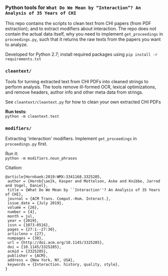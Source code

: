 ### Python tools for `What Do We Mean by “Interaction”? An Analysis of 35 Years of CHI`

This repo contains the scripts to clean text from CHI papers (from PDF extraction); and to extract modifiers about interaction. The repo does not contain the actual data itself, why you need to implement `get_proceedings` in `proceedings.py`, such that it returns the raw texts from the papers you want to analyze.

Developed for Python 2.7; install required packages using `pip install -r requirements.txt`

### `cleantext/`  
Tools for turning extracted text from CHI PDFs into cleaned strings to perform analysis.
The tools remove ill-formed OCR, lexical optimizations, and remove headers, author info
and other meta data from strings.

See `cleantext/cleantext.py` for how to clean your own extracted CHI PDFs

**Run tests**:  
`python -m cleantext.test`


### `modifiers/`  
Extracting 'interaction' modifiers. Implement `get_proceedings` in `proceedings.py` first.

Run it:  
`python -m modifiers.noun_phrases`


Citation:
```
@article{Hornbaek:2019:WMX:3341168.3325285,
 author = {Hornb{\ae}k, Kasper and Mottelson, Aske and Knibbe, Jarrod and Vogel, Daniel},
 title = {What Do We Mean by ``Interaction''? An Analysis of 35 Years of CHI},
 journal = {ACM Trans. Comput.-Hum. Interact.},
 issue_date = {July 2019},
 volume = {26},
 number = {4},
 month = jul,
 year = {2019},
 issn = {1073-0516},
 pages = {27:1--27:30},
 articleno = {27},
 numpages = {30},
 url = {http://doi.acm.org/10.1145/3325285},
 doi = {10.1145/3325285},
 acmid = {3325285},
 publisher = {ACM},
 address = {New York, NY, USA},
 keywords = {Interaction. history, quality, style},
}
```
